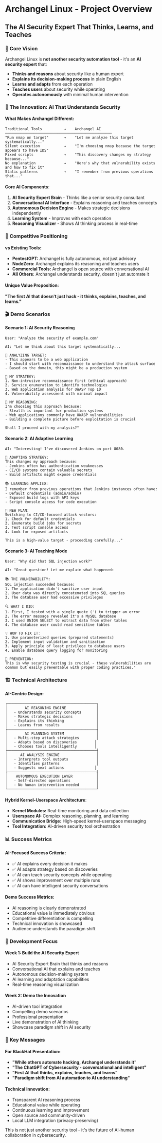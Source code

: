 # Archangel Linux - Project Overview
## The AI Security Expert That Thinks, Learns, and Teaches

### 🎯 **Core Vision**
Archangel Linux is **not another security automation tool** - it's an **AI security expert** that:
- **Thinks and reasons** about security like a human expert
- **Explains its decision-making process** in plain English
- **Learns and adapts** from each operation
- **Teaches users** about security while operating
- **Operates autonomously** with minimal human intervention

### 🧠 **The Innovation: AI That Understands Security**

#### **What Makes Archangel Different:**
```
Traditional Tools          →    Archangel AI
─────────────────────────────────────────────────
"Run nmap on target"       →    "Let me analyze this target systematically..."
Silent execution           →    "I'm choosing nmap because the target appears to have IDS"
Fixed scripts              →    "This discovery changes my strategy because..."
No explanation             →    "Here's why that vulnerability exists and how to fix it"
Static patterns            →    "I remember from previous operations that..."
```

#### **Core AI Components:**
1. **AI Security Expert Brain** - Thinks like a senior security consultant
2. **Conversational AI Interface** - Explains reasoning and teaches concepts
3. **Autonomous Decision Engine** - Makes strategic decisions independently
4. **Learning System** - Improves with each operation
5. **Reasoning Visualizer** - Shows AI thinking process in real-time

### 🚀 **Competitive Positioning**

#### **vs Existing Tools:**
- **PentestGPT:** Archangel is fully autonomous, not just advisory
- **NodeZero:** Archangel explains its reasoning and teaches users
- **Commercial Tools:** Archangel is open source with conversational AI
- **All Others:** Archangel understands security, doesn't just automate it

#### **Unique Value Proposition:**
**"The first AI that doesn't just hack - it thinks, explains, teaches, and learns."**

### 🎬 **Demo Scenarios**

#### **Scenario 1: AI Security Reasoning**
```
User: "Analyze the security of example.com"

AI: "Let me think about this target systematically...

🧠 ANALYZING TARGET:
- This appears to be a web application
- I should start with reconnaissance to understand the attack surface
- Based on the domain, this might be a production system

🎯 MY STRATEGY:
1. Non-intrusive reconnaissance first (ethical approach)
2. Service enumeration to identify technologies
3. Web application analysis for OWASP Top 10
4. Vulnerability assessment with minimal impact

🤔 MY REASONING:
I'm choosing this approach because:
- Stealth is important for production systems
- Web applications commonly have OWASP vulnerabilities
- Building a complete picture before exploitation is crucial

Shall I proceed with my analysis?"
```

#### **Scenario 2: AI Adaptive Learning**
```
AI: "Interesting! I've discovered Jenkins on port 8080.

🧠 ADAPTING STRATEGY:
This changes my approach because:
- Jenkins often has authentication weaknesses
- CI/CD systems contain valuable secrets
- Build artifacts might expose credentials

📚 LEARNING APPLIED:
I remember from previous operations that Jenkins instances often have:
- Default credentials (admin/admin)
- Exposed build logs with API keys
- Script console access for code execution

🎯 NEW PLAN:
Switching to CI/CD-focused attack vectors:
1. Check for default credentials
2. Enumerate build jobs for secrets
3. Test script console access
4. Look for exposed artifacts

This is a high-value target - proceeding carefully..."
```

#### **Scenario 3: AI Teaching Mode**
```
User: "Why did that SQL injection work?"

AI: "Great question! Let me explain what happened:

📚 THE VULNERABILITY:
SQL injection succeeded because:
1. The application didn't sanitize user input
2. User data was directly concatenated into SQL queries
3. The database user had excessive privileges

🔍 WHAT I DID:
1. First, I tested with a single quote (') to trigger an error
2. The error message revealed it's a MySQL database
3. I used UNION SELECT to extract data from other tables
4. The database user could read sensitive tables

💡 HOW TO FIX IT:
1. Use parameterized queries (prepared statements)
2. Implement input validation and sanitization
3. Apply principle of least privilege to database users
4. Enable database query logging for monitoring

🎯 PREVENTION:
This is why security testing is crucial - these vulnerabilities are common but easily preventable with proper coding practices."
```

### 🏗️ **Technical Architecture**

#### **AI-Centric Design:**
```
┌─────────────────────────────────────────┐
│        AI REASONING ENGINE              │
│   - Understands security concepts       │
│   - Makes strategic decisions           │
│   - Explains its thinking               │
│   - Learns from results                 │
├─────────────────────────────────────────┤
│        AI PLANNING SYSTEM               │
│   - Multi-step attack strategies        │
│   - Adapts based on discoveries        │
│   - Chooses tools intelligently        │
├─────────────────────────────────────────┤
│      AI ANALYSIS ENGINE                 │
│   - Interprets tool outputs             │
│   - Identifies patterns                 │
│   - Suggests next actions              │
├─────────────────────────────────────────┤
│    AUTONOMOUS EXECUTION LAYER           │
│   - Self-directed operations            │
│   - No human intervention needed        │
└─────────────────────────────────────────┘
```

#### **Hybrid Kernel-Userspace Architecture:**
- **Kernel Modules:** Real-time monitoring and data collection
- **Userspace AI:** Complex reasoning, planning, and learning
- **Communication Bridge:** High-speed kernel-userspace messaging
- **Tool Integration:** AI-driven security tool orchestration

### 📊 **Success Metrics**

#### **AI-Focused Success Criteria:**
- ✅ AI explains every decision it makes
- ✅ AI adapts strategy based on discoveries
- ✅ AI can teach security concepts while operating
- ✅ AI shows improvement over multiple runs
- ✅ AI can have intelligent security conversations

#### **Demo Success Metrics:**
- AI reasoning is clearly demonstrated
- Educational value is immediately obvious
- Competitive differentiation is compelling
- Technical innovation is showcased
- Audience understands the paradigm shift

### 🎯 **Development Focus**

#### **Week 1: Build the AI Security Expert**
- AI Security Expert Brain that thinks and reasons
- Conversational AI that explains and teaches
- Autonomous decision-making system
- AI learning and adaptation capabilities
- Real-time reasoning visualization

#### **Week 2: Demo the Innovation**
- AI-driven tool integration
- Compelling demo scenarios
- Professional presentation
- Live demonstration of AI thinking
- Showcase paradigm shift in AI security

### 🔑 **Key Messages**

#### **For BlackHat Presentation:**
- **"While others automate hacking, Archangel understands it"**
- **"The ChatGPT of Cybersecurity - conversational and intelligent"**
- **"First AI that thinks, explains, teaches, and learns"**
- **"Paradigm shift from AI automation to AI understanding"**

#### **Technical Innovation:**
- Transparent AI reasoning process
- Educational value while operating
- Continuous learning and improvement
- Open source and community-driven
- Local LLM integration (privacy-preserving)

This is not just another security tool - it's the future of AI-human collaboration in cybersecurity.